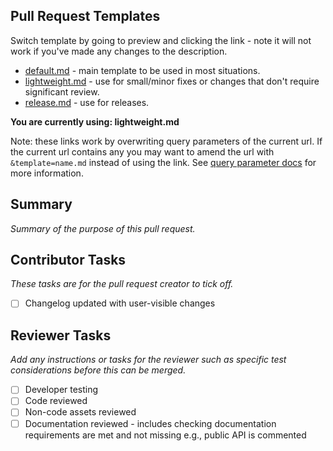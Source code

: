 ## Pull Request Templates

Switch template by going to preview and clicking the link - note it will not work if you've made any changes to the description.

- [default.md](?expand=1) - main template to be used in most situations.
- [lightweight.md](?expand=1&template=lightweight.md) - use for small/minor fixes or changes that don't require significant review.
- [release.md](?expand=1&template=release.md) - use for releases.

**You are currently using: lightweight.md**

Note: these links work by overwriting query parameters of the current url. If the current url contains any you may want to amend the url with `&template=name.md` instead of using the link. See [query parameter docs](https://docs.github.com/en/pull-requests/collaborating-with-pull-requests/proposing-changes-to-your-work-with-pull-requests/using-query-parameters-to-create-a-pull-request) for more information.

## Summary

_Summary of the purpose of this pull request._

## Contributor Tasks

_These tasks are for the pull request creator to tick off._

- [ ] Changelog updated with user-visible changes

## Reviewer Tasks

_Add any instructions or tasks for the reviewer such as specific test considerations before this can be merged._

- [ ] Developer testing
- [ ] Code reviewed
- [ ] Non-code assets reviewed
- [ ] Documentation reviewed - includes checking documentation requirements are met and not missing e.g., public API is commented

